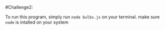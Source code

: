 #Challenge2: 

To run this program, simply run ```node bulbs.js``` on your terminal. make sure ```node``` is intalled on your system
